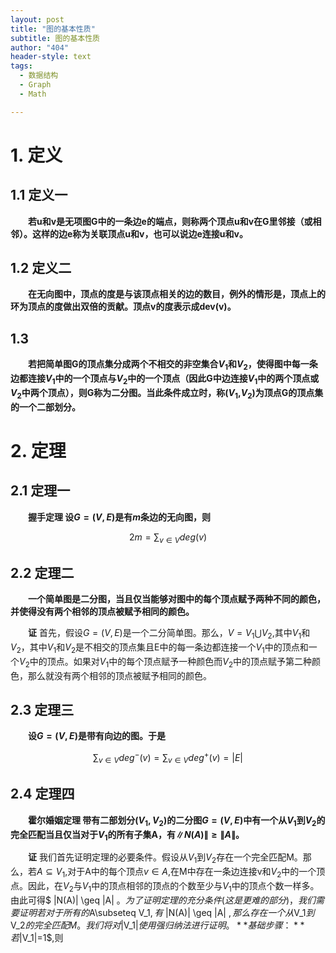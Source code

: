 ```yaml
---
layout: post
title: "图的基本性质"
subtitle: 图的基本性质
author: "404"
header-style: text
tags:
  - 数据结构
  - Graph
  - Math

---
```


# 1. 定义

## 1.1 定义一

　　**若u和v是无项图G中的一条边e的端点，则称两个顶点u和v在G里邻接（或相邻）。这样的边e称为关联顶点u和v，也可以说边e连接u和v。**

## 1.2 定义二

　　**在无向图中，顶点的度是与该顶点相关的边的数目，例外的情形是，顶点上的环为顶点的度做出双倍的贡献。顶点v的度表示成dev(v)。**

## 1.3

　　**若把简单图G的顶点集分成两个不相交的非空集合$V_1$和$V_2$，使得图中每一条边都连接$V_1$中的一个顶点与$V_2$中的一个顶点（因此G中边连接$V_1$中的两个顶点或$V_2$中两个顶点），则G称为二分图。当此条件成立时，称($V_1$,$V_2$)为顶点G的顶点集的一个二部划分。**


# 2. 定理

## 2.1 定理一

　　**握手定理 设$G = (V,E)$是有$m$条边的无向图，则**

$$
2m = \sum_{v \in V}deg(v)
$$

## 2.2 定理二

　　**一个简单图是二分图，当且仅当能够对图中的每个顶点赋予两种不同的颜色，并使得没有两个相邻的顶点被赋予相同的颜色。**

　　**证** 首先，假设$G = (V,E)$是一个二分简单图。那么，$V = V_1 \bigcup V_2$,其中$V_1$和$V_2$，其中$V_1$和$V_2$是不相交的顶点集且E中的每一条边都连接一个$V_1$中的顶点和一个$V_2$中的顶点。如果对$V_1$中的每个顶点赋予一种颜色而$V_2$中的顶点赋予第二种颜色，那么就没有两个相邻的顶点被赋予相同的颜色。

## 2.3 定理三

　　**设$G = (V,E)$是带有向边的图。于是**

$$
\sum_{v \in V}{deg}^-(v) = \sum_{v \in V}{deg}^+(v) = |E|
$$

## 2.4 定理四

　　**霍尔婚姻定理 带有二部划分$(V_1,V_2)$的二分图$G = (V,E)$中有一个从$V_1$到$V_2$的完全匹配当且仅当对于$V_1$的所有子集A，有$\|N(A)\| \geq \|A\|$。**

　　**证** 我们首先证明定理的必要条件。假设从$V_1$到$V_2$存在一个完全匹配M。那么，若$A \subseteq V_1$,对于A中的每个顶点$v \in A$,在M中存在一条边连接v和$V_2$中的一个顶点。因此，在$V_2$与$V_1$中的顶点相邻的顶点的个数至少与$V_1$中的顶点个数一样多。由此可得$ \|N(A)\| \geq \|A\| $。  
　　为了证明定理的充分条件(这是更难的部分)，我们需要证明若对于所有的$A\subseteq V_1$,有$ \|N(A)\| \geq \|A\| $,那么存在一个从$V_1$到$V_2$的完全匹配M。我们将对$\|V_1\|$使用强归纳法进行证明。  
　　**基础步骤：** 若$\|V_1\|=1$,则




　
